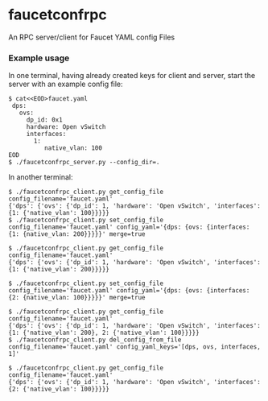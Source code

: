 # faucetconfrpc

An RPC server/client for Faucet YAML config Files


### Example usage

In one terminal, having already created keys for client and server, start the server with an example config file:

```cat<<EOD
$ cat<<EOD>faucet.yaml
 dps:
   ovs:
     dp_id: 0x1
     hardware: Open vSwitch
     interfaces:
       1:
          native_vlan: 100
EOD
$ ./faucetconfrpc_server.py --config_dir=.
```

In another terminal:

```
$ ./faucetconfrpc_client.py get_config_file config_filename='faucet.yaml'
{'dps': {'ovs': {'dp_id': 1, 'hardware': 'Open vSwitch', 'interfaces': {1: {'native_vlan': 100}}}}}
$ ./faucetconfrpc_client.py set_config_file config_filename='faucet.yaml' config_yaml='{dps: {ovs: {interfaces: {1: {native_vlan: 200}}}}}' merge=true

$ ./faucetconfrpc_client.py get_config_file config_filename='faucet.yaml'
{'dps': {'ovs': {'dp_id': 1, 'hardware': 'Open vSwitch', 'interfaces': {1: {'native_vlan': 200}}}}}

$ ./faucetconfrpc_client.py set_config_file config_filename='faucet.yaml' config_yaml='{dps: {ovs: {interfaces: {2: {native_vlan: 100}}}}}' merge=true

$ ./faucetconfrpc_client.py get_config_file config_filename='faucet.yaml'
{'dps': {'ovs': {'dp_id': 1, 'hardware': 'Open vSwitch', 'interfaces': {1: {'native_vlan': 200}, 2: {'native_vlan': 100}}}}}
$ ./faucetconfrpc_client.py del_config_from_file config_filename='faucet.yaml' config_yaml_keys='[dps, ovs, interfaces, 1]'

$ ./faucetconfrpc_client.py get_config_file config_filename='faucet.yaml'
{'dps': {'ovs': {'dp_id': 1, 'hardware': 'Open vSwitch', 'interfaces': {2: {'native_vlan': 100}}}}}
```

